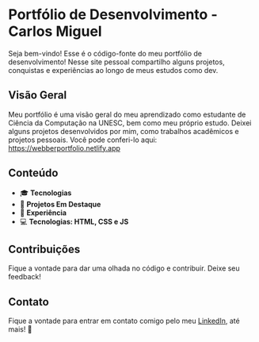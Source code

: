 # Portfólio de Desenvolvimento - Carlos Miguel

Seja bem-vindo! Esse é o código-fonte do meu portfólio de desenvolvimento! Nesse site pessoal compartilho alguns projetos, conquistas e experiências ao longo de meus estudos como dev.

## Visão Geral

Meu portfólio é uma visão geral do meu aprendizado como estudante de Ciência da Computação na UNESC, bem como meu próprio estudo. Deixei alguns projetos desenvolvidos por mim, como trabalhos acadêmicos e projetos pessoais.
Você pode conferi-lo aqui: https://webberportfolio.netlify.app

## Conteúdo

  <ul>
    <li>🎓 <strong>Tecnologias</strong></li>
    <li>🚀 <strong>Projetos Em Destaque</strong></li>
    <li>💼 <strong>Experiência</strong></li>
    <li>💻 <strong>Tecnologias: HTML, CSS e JS</strong></li>
  </ul>

## Contribuições

Fique a vontade para dar uma olhada no código e contribuir. Deixe seu feedback!

## Contato

Fique a vontade para entrar em contato comigo pelo meu <a href="https://www.linkedin.com/in/cmiguelwm/" target="_blank">LinkedIn</a>, até mais! 👋
